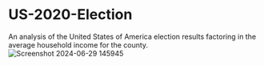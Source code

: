 # US-2020-Election
An analysis of the United States of America election results factoring in the average household income for the county.
![Screenshot 2024-06-29 145945](https://github.com/ajmahato/US-2020-Election/assets/37789394/c9c3eeab-8977-4fb9-811f-9003b5e74a48)
